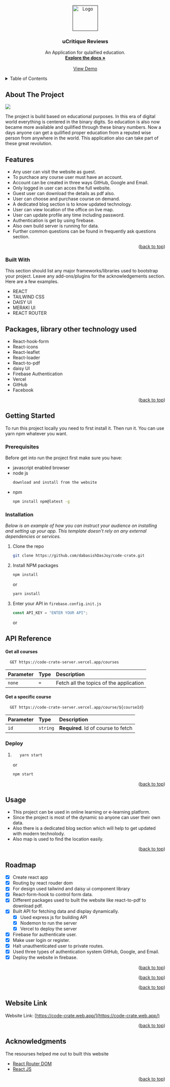 <a name="readme-top"></a>

<!-- PROJECT LOGO -->
<br />
<div align="center">
  <a href="">
    <img src="https://i.ibb.co/PtR21RC/favicon.png" alt="Logo" width="80" height="80">
  </a>

  <h3 align="center">uCritique Reviews</h3>

  <p align="center">
    An Application for qulaified education.
    <br />
    <a href="https://github.com/othneildrew/Best-README-Template"><strong>Explore the docs »</strong></a>
    <br />
    <br />
    <a href="https://github.com/othneildrew/Best-README-Template">View Demo</a>
    <!-- ·
    <a href="https://github.com/othneildrew/Best-README-Template/issues">Report Bug</a>
    ·
    <a href="https://github.com/othneildrew/Best-README-Template/issues">Request Feature</a> -->
  </p>
</div>

<!-- TABLE OF CONTENTS -->
<details>
  <summary>Table of Contents</summary>
  <ol>
    <li>
      <a href="#about-the-project">About The Project</a>
      <ul>
        <li><a href="#built-with">Built With</a></li>
      </ul>
    </li>
    <li>
      <a href="#getting-started">Getting Started</a>
      <ul>
        <li><a href="#prerequisites">Prerequisites</a></li>
        <li><a href="#installation">Installation</a></li>
      </ul>
    </li>
    <li><a href="#usage">Usage</a></li>
    <li><a href="#roadmap">Roadmap</a></li>
    <li><a href="#acknowledgments">Acknowledgments</a></li>
  </ol>
</details>

<!-- ABOUT THE PROJECT -->

## About The Project

<img src="https://i.ibb.co/xg2y7js/screenshot-2022-10-27-202333.png"/>

The project is build based on educational purposes. In this era of digital world everything is centered in the binary digits. So education is also now became more available and quilified through these binary numbers. Now a days anyone can get a quilified proper education from a reputed wise person from anywhere in the world. This application also can take part of these great revolution.

## Features

- Any user can visit the website as guest.
- To purchace any course user must have an account.
- Account can be created in three ways GitHub, Google and Email.
- Only logged in user can acces the full website.
- Guest user can download the details as pdf also.
- User can choose and purchase course on demand.
- A dedicated blog section is to know updated technology.
- User can view location of the office on live map.
- User can update profile any time including password.
- Authentication is get by using firebase.
- Also own build server is running for data.
- Further common questions can be found in frequently ask questions section.

<p align="right">(<a href="#readme-top">back to top</a>)</p>

### Built With

This section should list any major frameworks/libraries used to bootstrap your project. Leave any add-ons/plugins for the acknowledgements section. Here are a few examples.

- REACT
- TAILWIND CSS
- DAISY UI
- MERAKI UI
- REACT ROUTER

## Packages, library other technology used

- React-hook-form
- React-icons
- React-leaflet
- React-loader
- React-to-pdf
- daisy UI
- Firebase Authentication
- Vercel
- GitHub
- Facebook

<p align="right">(<a href="#readme-top">back to top</a>)</p>

<!-- GETTING STARTED -->

## Getting Started

To run this project locally you need to first install it. Then run it. You can use yarn npm whatever you want.

### Prerequisites

Before get into run the project first make sure you have:

- javascript enabled browser
- node js
  ```sh
  download and install from the website
  ```
- npm
  ```sh
  npm install npm@latest -g
  ```

### Installation

_Below is an example of how you can instruct your audience on installing and setting up your app. This template doesn't rely on any external dependencies or services._

1. Clone the repo
   ```sh
   git clone https://github.com/dabasishDasJoy/code-crate.git
   ```
2. Install NPM packages
   ```sh
   npm install
   ```
   or
   ```sh
   yarn install
   ```
3. Enter your API in `firebase.config.init.js`
   ```js
   const API_KEY = "ENTER YOUR API";
   ```
   or

## API Reference

#### Get all courses

```http
  GET https://code-crate-server.vercel.app/courses
```

| Parameter | Type | Description                             |
| :-------- | :--- | :-------------------------------------- |
| `none`    | `=`  | Fetch all the topics of the application |

#### Get a specific course

```http
  GET https://code-crate-server.vercel.app/course/${courseId}
```

| Parameter | Type     | Description                         |
| :-------- | :------- | :---------------------------------- |
| `id`      | `string` | **Required**. Id of course to fetch |

### Deploy

1. ```sh
      yarn start
   ```
   or
   ```sh
   npm start
   ```
   <p align="right">(<a href="#readme-top">back to top</a>)</p>

<!-- USAGE EXAMPLES -->

## Usage

- This project can be used in online learning or e-learning platform.
- Since the project is most of the dynamic so anyone can user their own data.
- Also there is a dedicated blog section which will help to get updated with modern technolody.
- Also map is used to find the location easily.

<p align="right">(<a href="#readme-top">back to top</a>)</p>

<!-- ROADMAP -->

## Roadmap

- [x] Create react app
- [x] Routing by react rouder dom
- [x] For design used tailwind and daisy ui component library
- [x] React-form-hook to control form data.
- [x] Different packages used to built the website like react-to-pdf to download pdf.
- [x] Built API for fetching data and display dynamically.
  - [x] Used express js for building API
  - [x] Nodemon to run the server
  - [x] Vercel to deploy the server
- [x] Firebase for authenticate user.
- [x] Make user login or register.
- [x] Halt unauthenticated user to private routes.
- [x] Used three types of authentication system GitHub, Google, and Email.
- [x] Deploy the website in firebase.

<p align="right">(<a href="#readme-top">back to top</a>)</p>

<!-- CONTRIBUTING -->

<p align="right">(<a href="#readme-top">back to top</a>)</p>

<p align="right">(<a href="#readme-top">back to top</a>)</p>

<!-- CONTACT -->

## Website Link

Website Link: [https://code-crate.web.app/](https://code-crate.web.app/)

<p align="right">(<a href="#readme-top">back to top</a>)</p>

<!-- ACKNOWLEDGMENTS -->

## Acknowledgments

The resourses helped me out to built this website

- [React Router DOM](https://react-router-dom.com)
- [React JS](https://www.reactjs.org)

<p align="right">(<a href="#readme-top">back to top</a>)</p>

<!-- MARKDOWN LINKS & IMAGES -->
<!-- https://www.markdownguide.org/basic-syntax/#reference-style-links -->

[contributors-shield]: https://img.shields.io/github/contributors/othneildrew/Best-README-Template.svg?style=for-the-badge
[contributors-url]: https://github.com/othneildrew/Best-README-Template/graphs/contributors
[forks-shield]: https://img.shields.io/github/forks/othneildrew/Best-README-Template.svg?style=for-the-badge
[forks-url]: https://github.com/othneildrew/Best-README-Template/network/members
[stars-shield]: https://img.shields.io/github/stars/othneildrew/Best-README-Template.svg?style=for-the-badge
[stars-url]: https://github.com/othneildrew/Best-README-Template/stargazers
[issues-shield]: https://img.shields.io/github/issues/othneildrew/Best-README-Template.svg?style=for-the-badge
[issues-url]: https://github.com/othneildrew/Best-README-Template/issues
[license-shield]: https://img.shields.io/github/license/othneildrew/Best-README-Template.svg?style=for-the-badge
[license-url]: https://github.com/othneildrew/Best-README-Template/blob/master/LICENSE.txt
[linkedin-shield]: https://img.shields.io/badge/-LinkedIn-black.svg?style=for-the-badge&logo=linkedin&colorB=555
[linkedin-url]: https://linkedin.com/in/othneildrew
[product-screenshot]: images/screenshot.png
[next.js]: https://img.shields.io/badge/next.js-000000?style=for-the-badge&logo=nextdotjs&logoColor=white
[next-url]: https://nextjs.org/
[react.js]: https://img.shields.io/badge/React-20232A?style=for-the-badge&logo=react&logoColor=61DAFB
[react-url]: https://reactjs.org/
[vue.js]: https://img.shields.io/badge/Vue.js-35495E?style=for-the-badge&logo=vuedotjs&logoColor=4FC08D
[vue-url]: https://vuejs.org/
[angular.io]: https://img.shields.io/badge/Angular-DD0031?style=for-the-badge&logo=angular&logoColor=white
[angular-url]: https://angular.io/
[svelte.dev]: https://img.shields.io/badge/Svelte-4A4A55?style=for-the-badge&logo=svelte&logoColor=FF3E00
[svelte-url]: https://svelte.dev/
[laravel.com]: https://img.shields.io/badge/Laravel-FF2D20?style=for-the-badge&logo=laravel&logoColor=white
[laravel-url]: https://laravel.com
[bootstrap.com]: https://img.shields.io/badge/Bootstrap-563D7C?style=for-the-badge&logo=bootstrap&logoColor=white
[bootstrap-url]: https://getbootstrap.com
[jquery.com]: https://img.shields.io/badge/jQuery-0769AD?style=for-the-badge&logo=jquery&logoColor=white
[jquery-url]: https://jquery.com
